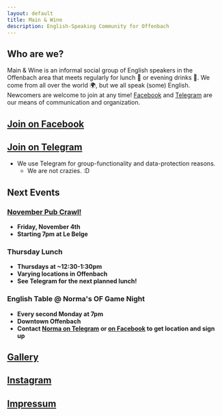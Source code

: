 ```yaml
---
layout: default
title: Main & Wine
description: English-Speaking Community for Offenbach
---
```

## Who are we?
Main & Wine is an informal social group of English speakers in the Offenbach area that meets regularly for lunch :pizza: or evening drinks :wine_glass:. We come from all over the world :earth_africa:, but we all speak (some) English. Newcomers are welcome to join at any time! [Facebook](https://www.facebook.com/groups/offenbachenglishspeakers) and [Telegram](https://t.me/mainandwine) are our means of communication and organization. 

## [**Join on Facebook**](https://www.facebook.com/groups/offenbachenglishspeakers) 
## [**Join on Telegram**](https://t.me/mainandwine)
- We use Telegram for group-functionality and data-protection reasons.
  - We are not crazies. :D 

## Next Events

### [November Pub Crawl!](https://mainandwine.eu/events_pubcrawl_nov22)
- __Friday, November 4th__
- __Starting 7pm at Le Belge__
  
### Thursday Lunch
- __Thursdays at ~12:30-1:30pm__ 
- __Varying locations in Offenbach__ 
- __See Telegram for the next planned lunch!__

### English Table @ Norma's OF Game Night
- __Every second Monday at 7pm__
- __Downtown Offenbach__
- __Contact [Norma on Telegram](http://t.me/Normina_Norminski) or [on Facebook](https://www.facebook.com/groups/1409178569550115) to get location and sign up__

## [Gallery](https://mainandwine.eu/gallery)

## [Instagram](https://www.instagram.com/ofenglishspeakers)

## [Impressum](https://mainandwine.eu/impressum)
